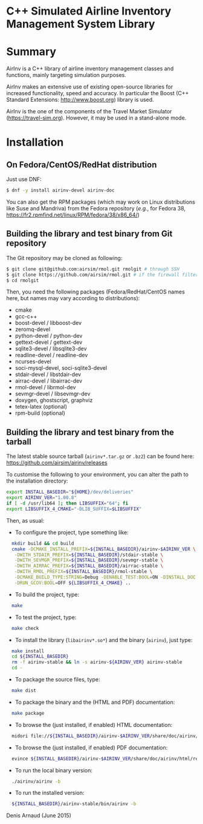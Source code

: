 C++ Simulated Airline Inventory Management System Library
=========================================================

# Summary
AirInv is a C++ library of airline inventory management classes and
functions, mainly targeting simulation purposes.

AirInv makes an extensive use of existing open-source libraries for
increased functionality, speed and accuracy. In particular the
Boost (C++ Standard Extensions: http://www.boost.org) library is used.

AirInv is the one of the components of the Travel Market Simulator
(https://travel-sim.org). However, it may be used in a
stand-alone mode.

# Installation

## On Fedora/CentOS/RedHat distribution
Just use DNF:
```bash
$ dnf -y install airinv-devel airinv-doc
```

You can also get the RPM packages (which may work on Linux
distributions like Suse and Mandriva) from the Fedora repository
(_e.g._, for Fedora 38, 
https://fr2.rpmfind.net/linux/RPM/fedora/38/x86_64/)


## Building the library and test binary from Git repository
The Git repository may be cloned as following:
```bash
$ git clone git@github.com:airsim/rmol.git rmolgit # through SSH
$ git clone https://github.com/airsim/rmol.git # if the firewall filters SSH
$ cd rmolgit
```

Then, you need the following packages (Fedora/RedHat/CentOS names here, 
but names may vary according to distributions):
* cmake
* gcc-c++
* boost-devel / libboost-dev
* zeromq-devel
* python-devel / python-dev
* gettext-devel / gettext-dev
* sqlite3-devel / libsqlite3-dev
* readline-devel / readline-dev
* ncurses-devel
* soci-mysql-devel, soci-sqlite3-devel
* stdair-devel / libstdair-dev
* airrac-devel / libairrac-dev
* rmol-devel / librmol-dev
* sevmgr-devel / libsevmgr-dev
* doxygen, ghostscript, graphviz
* tetex-latex (optional)
* rpm-build (optional)

## Building the library and test binary from the tarball
The latest stable source tarball (`airinv*.tar.gz` or `.bz2`)
can be found here:
https://github.com/airsim/airinv/releases

To customise the following to your environment, you can alter the path
to the installation directory:
```bash
export INSTALL_BASEDIR="${HOME}/dev/deliveries"
export AIRINV_VER="1.00.8"
if [ -d /usr/lib64 ]; then LIBSUFFIX="64"; fi
export LIBSUFFIX_4_CMAKE="-DLIB_SUFFIX=$LIBSUFFIX"
```

Then, as usual:
* To configure the project, type something like:
```bash
  mkdir build && cd build
  cmake -DCMAKE_INSTALL_PREFIX=${INSTALL_BASEDIR}/airinv-$AIRINV_VER \
   -DWITH_STDAIR_PREFIX=${INSTALL_BASEDIR}/stdair-stable \
   -DWITH_SEVMGR_PREFIX=${INSTALL_BASEDIR}/sevmgr-stable \
   -DWITH_AIRRAC_PREFIX=${INSTALL_BASEDIR}/airrac-stable \
   -DWITH_RMOL_PREFIX=${INSTALL_BASEDIR}/rmol-stable \
   -DCMAKE_BUILD_TYPE:STRING=Debug -DENABLE_TEST:BOOL=ON -DINSTALL_DOC:BOOL=ON \
   -DRUN_GCOV:BOOL=OFF ${LIBSUFFIX_4_CMAKE} ..
```
* To build the project, type:
```bash
  make
```
* To test the project, type:
```bash
  make check
```
* To install the library (`libairinv*.so*`) and the binary (`airinv`),
  just type:
```bash
  make install
  cd ${INSTALL_BASEDIR}
  rm -f airinv-stable && ln -s airinv-${AIRINV_VER} airinv-stable
  cd -
```
* To package the source files, type:
```bash
  make dist
```
* To package the binary and the (HTML and PDF) documentation:
```bash
  make package
```
* To browse the (just installed, if enabled) HTML documentation:
```bash
  midori file://${INSTALL_BASEDIR}/airinv-$AIRINV_VER/share/doc/airinv/html/index.html
```
* To browse the (just installed, if enabled) PDF documentation:
```bash
  evince ${INSTALL_BASEDIR}/airinv-$AIRINV_VER/share/doc/airinv/html/refman.pdf
```
* To run the local binary version:
```bash
  ./airinv/airinv -b
```
* To run the installed version:
```bash
  ${INSTALL_BASEDIR}/airinv-stable/bin/airinv -b
```

Denis Arnaud (June 2015)

